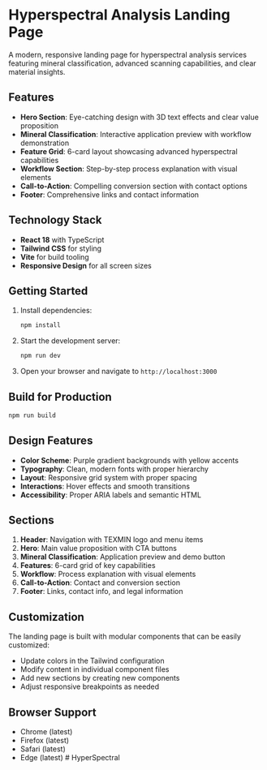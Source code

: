 # Hyperspectral Analysis Landing Page

A modern, responsive landing page for hyperspectral analysis services featuring mineral classification, advanced scanning capabilities, and clear material insights.

## Features

- **Hero Section**: Eye-catching design with 3D text effects and clear value proposition
- **Mineral Classification**: Interactive application preview with workflow demonstration
- **Feature Grid**: 6-card layout showcasing advanced hyperspectral capabilities
- **Workflow Section**: Step-by-step process explanation with visual elements
- **Call-to-Action**: Compelling conversion section with contact options
- **Footer**: Comprehensive links and contact information

## Technology Stack

- **React 18** with TypeScript
- **Tailwind CSS** for styling
- **Vite** for build tooling
- **Responsive Design** for all screen sizes

## Getting Started

1. Install dependencies:
   ```bash
   npm install
   ```

2. Start the development server:
   ```bash
   npm run dev
   ```

3. Open your browser and navigate to `http://localhost:3000`

## Build for Production

```bash
npm run build
```

## Design Features

- **Color Scheme**: Purple gradient backgrounds with yellow accents
- **Typography**: Clean, modern fonts with proper hierarchy
- **Layout**: Responsive grid system with proper spacing
- **Interactions**: Hover effects and smooth transitions
- **Accessibility**: Proper ARIA labels and semantic HTML

## Sections

1. **Header**: Navigation with TEXMIN logo and menu items
2. **Hero**: Main value proposition with CTA buttons
3. **Mineral Classification**: Application preview and demo button
4. **Features**: 6-card grid of key capabilities
5. **Workflow**: Process explanation with visual elements
6. **Call-to-Action**: Contact and conversion section
7. **Footer**: Links, contact info, and legal information

## Customization

The landing page is built with modular components that can be easily customized:

- Update colors in the Tailwind configuration
- Modify content in individual component files
- Add new sections by creating new components
- Adjust responsive breakpoints as needed

## Browser Support

- Chrome (latest)
- Firefox (latest)
- Safari (latest)
- Edge (latest)
#   H y p e r S p e c t r a l  
 